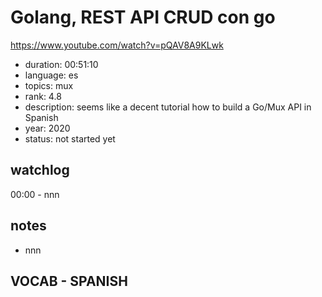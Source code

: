# Golang, REST API CRUD con go

https://www.youtube.com/watch?v=pQAV8A9KLwk

- duration: 00:51:10
- language: es
- topics: mux
- rank: 4.8
- description: seems like a decent tutorial how to build a Go/Mux API in Spanish
- year: 2020
- status: not started yet

## watchlog

00:00 - nnn

## notes

- nnn

## VOCAB - SPANISH

```

```
